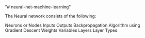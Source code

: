 "# neural-net-machine-learning" 

The Neural network consists of the following:

Neurons or Nodes
Inputs
Outputs
Backpropagation Algorithm using Gradient Descent
Weights
Variables
Layers
Layer Types